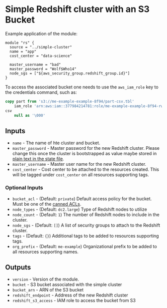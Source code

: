 # Simple Redshift cluster with an S3 Bucket

Example application of the module:
```hcl-terraform
module "rs" {
  source = "../simple-cluster"
  name = "app"
  cost_center = "data-science"

  master_username = "bad"
  master_password = "Wolf$Who14"
  node_sgs = ["${aws_security_group.redshift_group.id}"]
}
```

To access the associated bucket one needs to use the `aws_iam_role` key to the credentials command, such as:
```sql
copy part from 's3://me-example-example-8f94/part-csv.tbl'
    iam_role 'arn:aws:iam::377984214781:role/me-example-example-8f94-rw20190410221540885300000002'
csv
    null as '\000'
```

## Inputs

* `name` - The name of hte cluster and bucket.
* `master_password` - Master password for the new Redshift cluster.  Please change this once the cluster is bootstrapped
as value maybe stored in [plain text in the state file](https://www.terraform.io/docs/providers/aws/r/redshift_cluster.html).
* `master_username` - Master user name for the new Redshift cluster.
* `cost_center` - Cost center to be attached to the resources created.  This will be tagged under `cost_center` on all 
resources supporting tags.

### Optional Inputs
* `bucket_acl` - (Default: `private`) Default access policy for the bucket. Must be one of the [canned ACLs](https://docs.aws.amazon.com/AmazonS3/latest/dev/acl-overview.html#canned-acl).
* `node_types` - (Default: `dc2.large`) Type of Redshift nodes to utilize
* `node_count` - (Default: `1`) The number of Redshift nodes to include in the cluster. 
* `node_sgs` - (Default: `[]`) A list of security groups to attach to the Redshift cluster.
* `tags` - (Default: `{}`) Additional tags to be added to resources supporting tags.
* `org_prefix` - (Default: `me-example`) Organizational prefix to be added to all resources supporting names.

## Outputs

* `version` - Version of the module.
* `bucket` - S3 bucket associated with the simple cluster
* `bucket_arn` - ARN of the S3 bucket
* `redshift_endpoint` - Address of the new Redshift cluster
* `redshift_s3_access` - IAM role to access the bucket from S3
